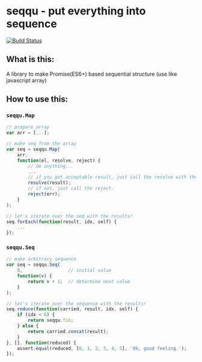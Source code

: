 # seqqu - put everything into sequence

[![Build Status](https://travis-ci.org/mk2/seqqu.svg)](https://travis-ci.org/mk2/seqqu)

## What is this:
A library to make Promise(ES6+) based sequential structure (use like javascript array)

## How to use this:

### `seqqu.Map`
```js
// prepare array
var arr = [...];

// make seq from the array
var seq = seqqu.Map(
    arr,
    function(el, resolve, reject) {
        // do anything...
        ...
        // if you got acceptable result, just call the resolve with the result.
        resolve(result);
        // if not, just call the reject.
        reject(err);
    }
);

// let's iterate over the seq with the results!
seq.forEach(function(result, idx, self) {
    ...
});
```

### `seqqu.Seq`
```js
// make arbitrary sequence
var seq = seqqu.Seq(
    0,                 // initial value
    function(v) {
        return v + 1;  // determine next value
    }
);

// let's iterate over the sequence with the results!
seq.reduce(function(carried, result, idx, self) {
    if (idx < 6) {
        return seqqu.fin;
    } else {
        return carried.concat(result);
    }
}, [], function(reduced) {
    assert.equal(reduced, [0, 1, 2, 3, 4, 5], 'Ok, good feeling.');
});
```